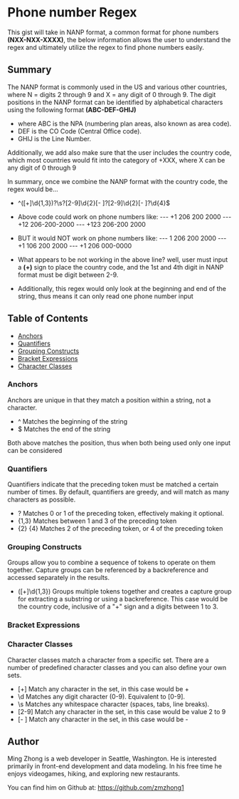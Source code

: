 # Phone number Regex

This gist will take in NANP format, a common format for phone numbers **(NXX-NXX-XXXX)**, the below information allows the user to understand the regex and ultimately utilize the regex to find phone numbers easily.

## Summary

The NANP format is commonly used in the US and various other countries, where N = digits 2 through 9 and X = any digit of 0 through 9.
The digit positions in the NANP format can be identified by alphabetical characters using the following format **(ABC-DEF-GHIJ)**

- where ABC is the NPA (numbering plan areas, also known as area code).
- DEF is the CO Code (Central Office code).
- GHIJ is the Line Number.

Additionally, we add also make sure that the user includes the country code, which most countries would fit into the category of +XXX, where X can be any digit of 0 through 9

In summary, once we combine the NANP format with the country code, the regex would be...

- ^([+]\d{1,3})?\s?[2-9]\d{2}[- ]?[2-9]\d{2}[- ]?\d{4}$

- Above code could work on phone numbers like:
  --- +1 206 200 2000 --- +12 206-200-2000 --- +123 206-200 2000

- BUT it would NOT work on phone numbers like:
  --- 1 206 200 2000 --- +1 106 200 2000 --- +1 206 000-0000

- What appears to be not working in the above line? well, user must input a **(+)** sign to place the country code, and the 1st and 4th digit in NANP format must be digit between 2-9.
- Additionally, this regex would only look at the beginning and end of the string, thus means it can only read one phone number input

## Table of Contents

- [Anchors](#anchors)
- [Quantifiers](#quantifiers)
- [Grouping Constructs](#grouping-constructs)
- [Bracket Expressions](#bracket-expressions)
- [Character Classes](#character-classes)

### Anchors

Anchors are unique in that they match a position within a string, not a character.

- ^ Matches the beginning of the string
- $ Matches the end of the string

Both above matches the position, thus when both being used only one input can be considered

### Quantifiers

Quantifiers indicate that the preceding token must be matched a certain number of times. By default, quantifiers are greedy, and will match as many characters as possible.

- ? Matches 0 or 1 of the preceding token, effectively making it optional.
- {1,3} Matches between 1 and 3 of the preceding token
- {2} {4} Matches 2 of the preceding token, or 4 of the preceding token

### Grouping Constructs

Groups allow you to combine a sequence of tokens to operate on them together. Capture groups can be referenced by a backreference and accessed separately in the results.

- ([+]\d{1,3}) Groups multiple tokens together and creates a capture group for extracting a substring or using a backreference. This case would be the country code, inclusive of a "+" sign and a digits between 1 to 3.

### Bracket Expressions

### Character Classes

Character classes match a character from a specific set. There are a number of predefined character classes and you can also define your own sets.

- [+] Match any character in the set, in this case would be +
- \d Matches any digit character (0-9). Equivalent to [0-9].
- \s Matches any whitespace character (spaces, tabs, line breaks).
- [2-9] Match any character in the set, in this case would be value 2 to 9
- [- ] Match any character in the set, in this case would be -

## Author

Ming Zhong is a web developer in Seattle, Washington. He is interested primarily in front-end development and data modeling. In his free time he enjoys videogames, hiking, and exploring new restaurants.

You can find him on Github at: https://github.com/zmzhong1
